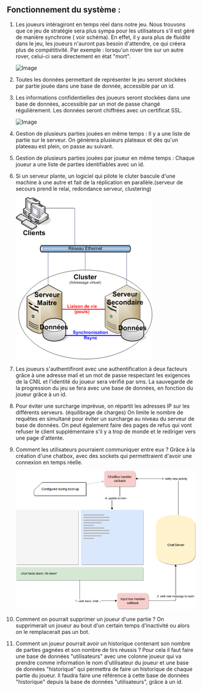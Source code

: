 Fonctionnement du système :
-

1. Les joueurs intéragiront en temps réel dans notre jeu. Nous trouvons que ce jeu de stratégie sera plus sympa pour les utilisateurs s'il est géré de manière synchrone ( voir schéma).
En effet, il y aura plus de fluidité dans le jeu, les joueurs n'auront pas besoin d'attendre, ce qui créera plus de compétitivité. 
Par exemple : lorsqu'un rover tire sur un autre rover, celui-ci sera directement en état "mort".

      ![Image](assets/synchrone.png)

2. Toutes les données permettant de représenter le jeu seront stockées par partie jouée dans une base de donnée, accessible par un id.

3. Les informations confidentielles des joueurs seront stockées dans  une base de données, accessible par un mot de passe changé régulièrement.
Les données seront chiffrées avec un certificat SSL.

    ![Image](assets/stockage.png)

4. Gestion de plusieurs parties jouées en même temps : Il y a une liste de partie sur le serveur.
On génèrera plusieurs plateaux et dès qu'un plateeau est plein, on passe au suivant.

5. Gestion de plusieurs parties jouées par joueur en même temps : Chaque joueur a une liste de parties identifiables avec un id.

6. Si un serveur plante, un logiciel qui pilote le cluter bascule d'une machine à une autre
 et fait de la réplication en parallèle.(serveur de secours prend le relai, redondance serveur, clustering)
 
      ![Image](assets/cluster.png)
 
7. Les joueurs s'authentifiront avec une authentification à deux facteurs grâce à une adresse mail et un mot de passe respectant les exigences de la CNIL et l'identité du joueur sera vérifié par sms.
La sauvegarde de la progression du jeu se fera avec une base de données, en fonction du joueur grâce à un id.

8. Pour éviter une surcharge imprévue, on répartit les adresses IP sur les différents serveurs.
(équilibrage de charges) On limite le nombre de requêtes en simultané pour éviter un surcharge au niveau du serveur de base de données. 
On peut également faire des pages de refus qui vont refuser le client supplémentaire s'il y a trop de monde et le rediriger vers une page d'attente.

9. Comment les utilisateurs pourraient communiquer entre eux ? Grâce à la création d'une chatbox, avec des sockets qui permettraient d'avoir une connexion en temps réelle.

      ![Image](assets/chatbox.png)

10. Comment on pourrait supprimer un joueur d'une partie ? On supprimerait un joueur au bout d'un certain temps d'inactivité ou alors on le remplacerait pas un bot.

11. Comment un joueur pourrait avoir un historique contenant son nombre de parties gagnées et son nombre de tirs réussis ?
Pour cela il faut faire une base de données "utilisateurs" avec une colonne joueur qui va prendre comme information le nom d'utilisateur du joueur et une base de données "historique"
qui permettra de faire un historique de chaque partie du joueur. Il faudra faire une référence à cette base de données "historique" depuis la base de données "utilisateurs", grâce à un id.

